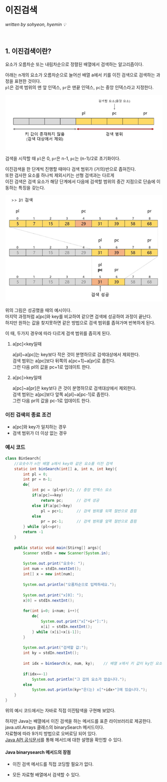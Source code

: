 # 이진검색
*written by sohyeon, hyemin 💡*

<br>

## 1. 이진검색이란?

요소가 오름차순 또는 내림차순으로 정렬된 배열에서 검색하는 알고리즘이다.  

아래는 n개의 요소가 오름차순으로 늘어선 배열 a에서 키를 이진 검색으로 검색하는 과정을 표현한 것이다.  
`pl`은 검색 범위의 맨 앞 인덱스, `pr`은 맨끝 인덱스, `pc`는 중앙 인덱스라고 지정한다.  

<img src="./resources/binarysearch.jpg" width="600px">

검색을 시작할 때 `pl`은 0, `pr`은 n-1, `pc`는 (n-1)/2로 초기화이다.  

이진검색을 한 단계씩 진행할 때마다 검색 범위가 (거의)반으로 좁혀진다.  
또한 검사한 요소를 하나씩 제외시키는 선형 검색과는 다르게  
이진 검색은 검색 요소가 해당 단계에서 다음에 검색할 범위의 중간 지점으로 단숨에 이동하는 특징을 갖는다.  

<img src="./resources/binarysearch2.jpg" width="600px">

위의 그림은 성공했을 때의 예시이다.  
마지막 과정처럼 a[pc]와 key를 비교하여 같으면 검색에 성공하여 과정이 끝난다.  
하지만 원하는 값을 찾지못하면 같은 방법으로 검색 범위를 좁혀가며 반복하게 된다.  

이 때, 두가지 경우에 따라 다르게 검색 범위를 좁히게 된다.  

1. a[pc]<key일때

    a[pl]~a[pc]는 key보다 작은 것이 분명하므로 검색대상에서 제외한다.  
    검색 범위는 a[pc]보다 뒤쪽의 a[pc+1]~a[pr]로 좁힌다.  
    그런 다음 pl의 값을 pc+1로 업데이트 한다.  

2. a[pc]>key일때

    a[pc]~a[pr]은 key보다 큰 것이 분명하므로 검색대상에서 제외한다.  
    검색 범위는 a[pc]보다 앞쪽 a[pl]~a[pc-1]로 좁힌다.  
    그런 다음 pr의 값을 pc-1로 업데이트 한다.  

### 이진 검색의 종료 조건

* a[pc]와 key가 일치하는 경우
* 검색 범위가 더 이상 없는 경우
  
### 예시 코드

```Java
class BinSearch{
    //요솟수가 n인 배열 a에서 key와 같은 요소를 이진 검색
    static int binSearch(int[] a, int n, int key){
        int pl = 0;
        int pr = n-1;
        do{
            int pc = (pl+pr)/2; // 중앙 인덱스 요소
            if(a[pc]==key)
                return pc;      // 검색 성공
            else if(a[pc]<key)
                pl = pc+1;      // 검색 범위를 뒤쪽 절반으로 좁힘
            else
                pr = pc-1;      // 검색 범위를 앞쪽 절반으로 좁힘
        } while (pl<=pr);
        return -1
    }

    public static void main(Stirng[] args){
        Scanner stdIn = new Scanner(System.in);

        System.out.print("요솟수: ");
        int num = stdIn.nextInt();
        int[] x = new int[num];

        System.out.println("오름차순으로 입력하세요.");

        System.out.print("x[0]: ");
        x[0] = stdIn.nextInt();

        for(int i=0; i<num; i++){
            do{
                System.out.print("x["+i+"]:");
                x[i] = stdIn.nextInt();
            } while (x[i]<x[i-1]);
        }

        System.out.print("검색할 값:");
        int ky = stdIn.nextInt();

        int idx = binSearch(x, num, ky);    // 배열 x에서 키 값이 ky인 요소를 검색

        if(idx==-1)
            System.out.println("그 값의 요소가 없습니다.");
        else
            System.out.println(ky+"은(는) x["+idx+"]에 있습니다.");
    }
}
```

위의 예시 코드에서는 자바로 직접 이진탐색을 구현해 보았다.  

하지만 Java는 배열에서 이진 검색을 하는 메서드를 표준 라이브러리로 제공한다.  
java.util.Arrays 클래스의 binarySearch 메서드이다.  
자료형에 따라 9가지 방법으로 오버로딩 되어 있다.  
[Java API 공식문서](https://docs.oracle.com/javase/8/docs/api/java/util/Arrays.html#method.summary)를 통해 메서드에 대한 설명을 확인할 수 있다.  

#### Java binarysearch 메서드의 장점

- 이진 검색 메서드를 직접 코딩할 필요가 없다.

- 모든 자료형 배열에서 검색할 수 있다.
